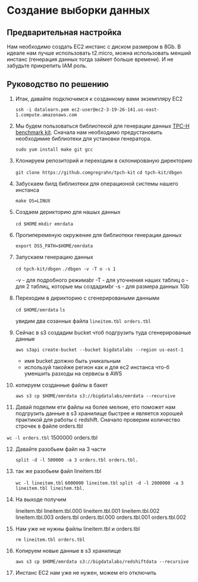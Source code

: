 # Создание выборки данных

## Предварительная настройка

Нам необходимо создать EC2 инстанс с диском размером в 8Gb. В идеале нам лучше использовать t2.micro, можна использовать менший инстанс (генерация данных тогда займет больше времени). И не забудьте прикрепить IAM роль.

## Руководство по решению

1. Итак, давайте подключимся к созданному вами экземпляру EC2
    
    ``ssh -i datalearn.pem ec2-user@ec2-3-19-26-141.us-east-1.compute.amazonaws.com``

2. Мы будем пользоваться библиотекой для генерации данных [TPC-H benchmark kit](httpsgithub.comgregrahntpch-kit). Сначала нам необходимо предустановить необходимие библиотеки для установки генератора.
    
    ``sudo yum install make git gcc``

3. Клонируем репозиторий и переходим в склонированую директорию
    
    ``git clone https://github.comgregrahn/tpch-kit``
    ``cd tpch-kit/dbgen``

4. Забускаем билд библиотеки для операционой системы нашего инстанса
    
    ``make OS=LINUX``

5. Создаем дерикторию для нашых данных 
    
    ``cd $HOME``
    ``mkdir emrdata``

6. Пропипеременую окружение для библиотеки генерации данных
    
    ``export DSS_PATH=$HOME/emrdata``

7. Запускаем генерацию  данных
    
    ``cd tpch-kit/dbgen``
    ``./dbgen -v -T o -s 1``

    -v - для подробного режимаbr
    -T - для уточнения наших таблиц
    o - для 2 таблиц, которые мы создадимbr
    -s - для размера данных 1Gb

8. Переходим в дирикторию с сгенерироваными данными
    
    ``cd $HOME/emrdata``
    ``ls``
   
    увидим два созанных файла ``lineitem.tbl orders.tbl``

9. Сейчас в s3 создадим bucket чтоб подгрузить туда сгенерированые данные

    ``aws s3api create-bucket --bucket bigdatalabs --region us-east-1``
    - имя bucket должно быть уникальным
    - используй такойже регион как и для ec2 инстанса что-б уменшить разходы на сервисы в AWS

10. копируем созданные файлы в бакет

    ``aws s3 cp $HOME/emrdata s3://bigdatalabs/emrdata --recursive``
    
11. Давай поделим ети файлы на более мелкие, ето поможет нам подгрузить данные в s3 хранилище быстрее и является хорошей практикой для работы с redshift. Сначало проверим количество строчек в файле orders.tbl

   ``wc -l orders.tbl``
     1500000 orders.tbl

12. Давайте разобьем файл на 3 части
    
    ``split -d -l 500000 -a 3 orders.tbl orders.tbl.``

13. так же разобьем файл lineitem.tbl

    ``wc -l lineitem.tbl``
    ``6000000 lineitem.tbl``
    ``split -d -l 2000000 -a 3 lineitem.tbl lineitem.tbl.``

14. На выходе получим

    lineitem.tbl
    lineitem.tbl.000
    lineitem.tbl.001
    lineitem.tbl.002
    lineitem.tbl.003
    orders.tbl
    orders.tbl.000
    orders.tbl.001
    orders.tbl.002

15. Нам уже не нужны файлы lineitem.tbl и orders.tbl

    ``rm lineitem.tbl orders.tbl``

16. Копируем новые данные в s3 хранилище

    ``aws s3 cp $HOME/emrdata s3://bigdatalabs/redshiftdata --recursive``

17. Инстанс EC2 нам уже не нужен, можем его отключить
